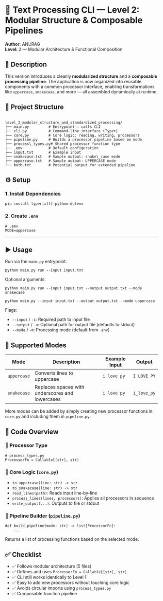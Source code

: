 
# 🧾 Text Processing CLI — Level 2: Modular Structure & Composable Pipelines

**Author:** ANURAG  
**Level:** 2 — Modular Architecture & Functional Composition  


## 📌 Description

This version introduces a cleanly **modularized structure** and a **composable processing pipeline**. The application is now organized into reusable components with a common processor interface, enabling transformations like `uppercase`, `snakecase`, and more — all assembled dynamically at runtime.



## 📂 Project Structure

```

level_2_modular_structure_and_standardized_processing/
├── main.py         # Entrypoint – calls CLI
├── cli.py          # Command-line interface (Typer)
├── core.py         # Core logic: reading, writing, processors
├── pipeline.py     # Builds a processor pipeline based on mode
├── process\_types.py# Shared processor function type
├── .env            # Default configuration
├── input.txt       # Example input
├── snakecase.txt   # Sample output: snake\_case mode
├── uppercase.txt   # Sample output: UPPERCASE mode
└── both.txt        # Potential output for extended pipeline

```



## ⚙️ Setup

### 1. Install Dependencies

```
pip install typer[all] python-dotenv
````

### 2. Create `.env`

```
# .env
MODE=uppercase
```

---

## ▶️ Usage

Run via the `main.py` entrypoint:

```
python main.py run --input input.txt
```

Optional arguments:

```
python main.py run --input input.txt --output output.txt --mode snakecase

python main.py --input input.txt --output output.txt --mode uppercase

```

Flags:

* `--input` / `-i`: Required path to input file
* `--output` / `-o`: Optional path for output file (defaults to stdout)
* `--mode` / `-m`: Processing mode (default from `.env`)


## 🔄 Supported Modes

| Mode        | Description                                     | Example Input | Output      |
| ----------- | ----------------------------------------------- | ------------- | ----------- |
| `uppercase` | Converts lines to uppercase                     | `i love py`   | `I LOVE PY` |
| `snakecase` | Replaces spaces with underscores and lowercases | `i love py`   | `i_love_py` |

More modes can be added by simply creating new processor functions in `core.py` and including them in `pipeline.py`.


## 🧠 Code Overview

### 🔧 Processor Type

```
# process_types.py
ProcessorFn = Callable[[str], str]
```

### 🧱 Core Logic (`core.py`)

* `to_uppercase(line: str) -> str`
* `to_snakecase(line: str) -> str`
* `read_lines(path)`: Reads input line-by-line
* `process_lines(lines, processors)`: Applies all processors in sequence
* `write_output(...)`: Outputs to file or stdout

### 🧪 Pipeline Builder (`pipeline.py`)

```
def build_pipeline(mode: str) -> list[ProcessorFn]:
    ...
```

Returns a list of processing functions based on the selected mode.



## ✅ Checklist

* ✅ Follows modular architecture (5 files)
* ✅ Defines and uses `ProcessorFn = Callable[[str], str]`
* ✅ CLI still works identically to Level 1
* ✅ Easy to add new processors without touching core logic
* ✅ Avoids circular imports using `process_types.py`
* ✅ Composable function pipeline

